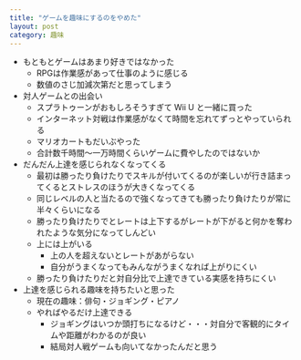 ```yaml
---
title: "ゲームを趣味にするのをやめた"
layout: post
category: 趣味
---
```


- もともとゲームはあまり好きではなかった  
  - RPGは作業感があって仕事のように感じる  
  - 数値のさじ加減次第だと思ってしまう
- 対人ゲームとの出会い  
  - スプラトゥーンがおもしろそうすぎて Wii U と一緒に買った  
  - インターネット対戦は作業感がなくて時間を忘れてずっとやっていられる  
  - マリオカートもだいぶやった  
  - 合計数千時間〜一万時間くらいゲームに費やしたのではないか
- だんだん上達を感じられなくなってくる  
  - 最初は勝ったり負けたりでスキルが付いてくるのが楽しいが行き詰まってくるとストレスのほうが大きくなってくる  
  - 同じレベルの人と当たるので強くなってきても勝ったり負けたりが常に半々くらいになる  
  - 勝ったり負けたりでとレートは上下するがレートが下がると何かを奪われたような気分になってしんどい  
  - 上には上がいる  
    - 上の人を超えないとレートがあがらない  
    - 自分がうまくなってもみんながうまくなれば上がりにくい  
  - 勝ったり負けたりだと対自分比で上達できている実感を持ちにくい
- 上達を感じられる趣味を持ちたいと思った  
  - 現在の趣味：俳句・ジョギング・ピアノ  
  - やればやるだけ上達できる  
    - ジョギングはいつか頭打ちになるけど・・・対自分で客観的にタイムや距離がわかるのが良い  
    - 結局対人戦ゲームも向いてなかったんだと思う
